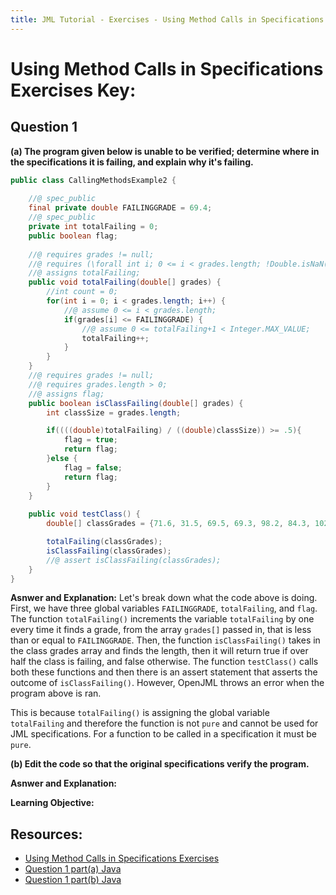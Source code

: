 ```yaml
---
title: JML Tutorial - Exercises - Using Method Calls in Specifications 
---
```

# Using Method Calls in Specifications Exercises Key:
## **Question 1**
**(a) The program given below is unable to be verified; determine where in the specifications it is failing, and explain why it's failing.**
```Java
public class CallingMethodsExample2 {
	
	//@ spec_public
	final private double FAILINGGRADE = 69.4;
	//@ spec_public
	private int totalFailing = 0;
	public boolean flag;
	
	//@ requires grades != null;
	//@ requires (\forall int i; 0 <= i < grades.length; !Double.isNaN(grades[i]));
	//@ assigns totalFailing;
	public void totalFailing(double[] grades) {
		//int count = 0;
		for(int i = 0; i < grades.length; i++) {
			//@ assume 0 <= i < grades.length;
			if(grades[i] <= FAILINGGRADE) {
				//@ assume 0 <= totalFailing+1 < Integer.MAX_VALUE;
				totalFailing++;
			}
		}
	}
	//@ requires grades != null;
	//@ requires grades.length > 0;
	//@ assigns flag;
	public boolean isClassFailing(double[] grades) {
		int classSize = grades.length;

		if((((double)totalFailing) / ((double)classSize)) >= .5){
			flag = true;
			return flag;
		}else {
			flag = false;
			return flag;
		}
	}
	
	public void testClass() {
		double[] classGrades = {71.6, 31.5, 69.5, 69.3, 98.2, 84.3, 102.0};

		totalFailing(classGrades);
		isClassFailing(classGrades);
		//@ assert isClassFailing(classGrades);
	}
}
```
**Asnwer and Explanation:**
Let's break down what the code above is doing. First, we have three global variables `FAILINGGRADE`, `totalFailing`, and `flag`. The function `totalFailing()` increments the variable `totalFailing` by one every time it finds a grade, from the array `grades[]` passed in, that is less than or equal to `FAILINGGRADE`. Then, the function `isClassFailing()` takes in the class grades array and finds the length, then it will return true if over half the class is failing, and false otherwise. The function `testClass()` calls both these functions and then there is an assert statement that asserts the outcome of `isClassFailing()`. However, OpenJML throws an error when the program above is ran.
 
This is because `totalFailing()` is assigning the global variable `totalFailing` and therefore the function is not `pure` and cannot be used for JML specifications. For a function to be called in a specification it must be `pure`.



**(b) Edit the code so that the original specifications verify the program.**

**Asnwer and Explanation:**

**Learning Objective:** 

## **Resources:**
+ [Using Method Calls in Specifications Exercises](CallingMethodsEx.md)
+ [Question 1 part(a) Java](CallingMethodsExample1.java)
+ [Question 1 part(b) Java](CallingMethodsExample2.java)


